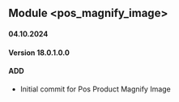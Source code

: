 ## Module <pos_magnify_image>

#### 04.10.2024
#### Version 18.0.1.0.0
#### ADD

- Initial commit for Pos Product Magnify Image

